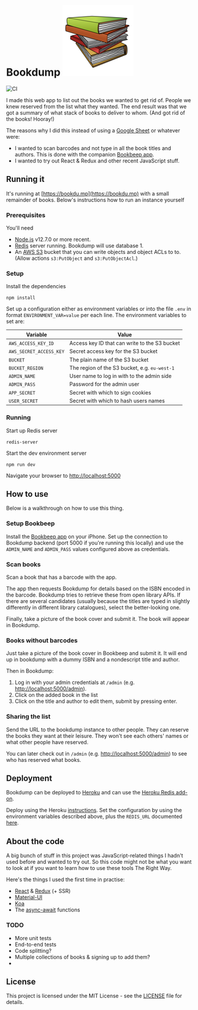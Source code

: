 
Bookdump ![Bookdump logo](src/public/android-chrome-192x192.png)
========

![CI](https://travis-ci.org/pvtsusi/bookdump.svg?branch=master)

I made this web app to list out the books we wanted to get rid of. People we
knew reserved from the list what they wanted. The end result was that we got
a summary of what stack of books to deliver to whom. (And got rid of the
books! Hooray!)

The reasons why I did this instead of using a
[Google Sheet](https://www.google.com/sheets/about/) or whatever were:

* I wanted to scan barcodes and not type in all the book titles and authors.
  This is done with the companion
  [Bookbeep app](https://github.com/pvtsusi/Bookbeep).
* I wanted to try out React & Redux and other recent JavaScript stuff.

Running it
----------

It's running at [https://bookdu.mp](https://bookdu.mp) with a small remainder
of books. Below's instructions how to run an instance yourself

### Prerequisites

You'll need 

* [Node.js](https://nodejs.org) v12.7.0 or more recent.
* [Redis](https://redis.io) server running. Bookdump will use database 1.
* An [AWS S3](https://aws.amazon.com/s3) bucket that you can write objects
  and object ACLs to to. (Allow actions `s3:PutObject` and `s3:PutObjectAcl`.)

### Setup

Install the dependencies

    npm install

Set up a configuration either as environment variables or into the file
`.env` in format `ENVIRONMENT_VAR=value` per each line. The environment
variables to set are:

| Variable                | Value                                         |
|-------------------------|-----------------------------------------------|
| `AWS_ACCESS_KEY_ID`     | Access key ID that can write to the S3 bucket |
| `AWS_SECRET_ACCESS_KEY` | Secret access key for the S3 bucket           |
| `BUCKET`                | The plain name of the S3 bucket               |
| `BUCKET_REGION`         | The region of the S3 bucket, e.g. `eu-west-1` |
| `ADMIN_NAME`            | User name to log in with to the admin side    |
| `ADMIN_PASS`            | Password for the admin user                   |
| `APP_SECRET`            | Secret with which to sign cookies             |
| `USER_SECRET`           | Secret with which to hash users names         |

### Running

Start up Redis server

    redis-server

Start the dev environment server

    npm run dev

Navigate your browser to 
[http://localhost:5000](http://localhost:5000)

How to use
----------

Below is a walkthrough on how to use this thing.

### Setup Bookbeep

Install the [Bookbeep app](https://github.com/pvtsusi/Bookbeep) on your
iPhone. Set up the connection to Bookdump backend (port 5000 if you're running
this locally) and use the `ADMIN_NAME` and `ADMIN_PASS` values configured
above as credentials.

### Scan books

Scan a book that has a barcode with the app.

The app then requests Bookdump
for details based on the ISBN encoded in the barcode. Bookdump tries to
retrieve these from open library APIs. If there are several candidates
(usually because the titles are typed in slightly differently in different
library catalogues), select the better-looking one.

Finally, take a picture of the book cover and submit it. The book will appear
in Bookdump.

### Books without barcodes

Just take a picture of the book cover in Bookbeep and submit it. It will end
up in bookdump with a dummy ISBN and a nondescript title and author.

Then in Bookdump:

1. Log in with your admin credentials at `/admin`
   (e.g. [http://localhost:5000/admin](http://localhost:5000/admin)).
2. Click on the added book in the list
3. Click on the title and author to edit them, submit by pressing enter.

### Sharing the list

Send the URL to the bookdump instance to other people. They can reserve the
books they want at their leisure. They won't see each others' names or what
other people have reserved.

You can later check out in `/admin`
(e.g. [http://localhost:5000/admin](http://localhost:5000/admin)) to see who
has reserved what books.

Deployment
----------

Bookdump can be deployed to [Heroku](https://www.heroku.com) and can use the
[Heroku Redis add-on](https://elements.heroku.com/addons/heroku-redis).

Deploy using the Heroku
[instructions](https://devcenter.heroku.com/articles/git). Set the
configuration by using the environment variables described above, plus the
`REDIS_URL` documented
[here](https://devcenter.heroku.com/articles/heroku-redis).

About the code
--------------

A big bunch of stuff in this project was JavaScript-related things I hadn't
used before and wanted to try out. So this code might not be what you want
to look at if you want to learn how to use these tools The Right Way.

Here's the things I used the first time in practise:

* [React](https://reactjs.org) & [Redux](https://redux.js.org) (+ SSR)
* [Material-UI](https://material-ui.com)
* [Koa](https://koajs.com)
* The [async-await](https://developer.mozilla.org/en-US/docs/Web/JavaScript/Reference/Statements/async_function) functions

### TODO

* More unit tests
* End-to-end tests
* Code splitting?
* Multiple collections of books & signing up to add them?
* 

License
-------

This project is licensed under the MIT License - see the
[LICENSE](LICENSE) file for details.
